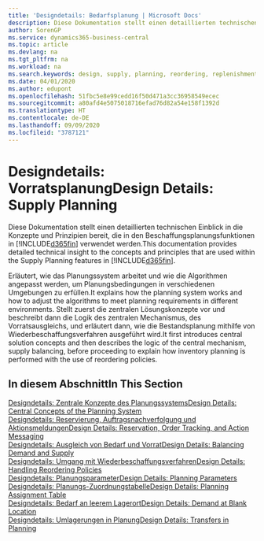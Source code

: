 ```yaml
---
title: 'Designdetails: Bedarfsplanung | Microsoft Docs'
description: Diese Dokumentation stellt einen detaillierten technischen Einblick in die Konzepte und Prinzipien bereit, die in den Beschaffungsplanungsfunktionen in Business Central.
author: SorenGP
ms.service: dynamics365-business-central
ms.topic: article
ms.devlang: na
ms.tgt_pltfrm: na
ms.workload: na
ms.search.keywords: design, supply, planning, reordering, replenishment
ms.date: 04/01/2020
ms.author: edupont
ms.openlocfilehash: 51fbc5e8e99cedd16f50d471a3cc36958549ecec
ms.sourcegitcommit: a80afd4e5075018716efad76d82a54e158f1392d
ms.translationtype: HT
ms.contentlocale: de-DE
ms.lasthandoff: 09/09/2020
ms.locfileid: "3787121"
---
```

# <a name="design-details-supply-planning"></a><span data-ttu-id="3b7c6-103">Designdetails: Vorratsplanung</span><span class="sxs-lookup"><span data-stu-id="3b7c6-103">Design Details: Supply Planning</span></span>
<span data-ttu-id="3b7c6-104">Diese Dokumentation stellt einen detaillierten technischen Einblick in die Konzepte und Prinzipien bereit, die in den Beschaffungsplanungsfunktionen in [!INCLUDE[d365fin](includes/d365fin_md.md)] verwendet werden.</span><span class="sxs-lookup"><span data-stu-id="3b7c6-104">This documentation provides detailed technical insight to the concepts and principles that are used within the Supply Planning features in [!INCLUDE[d365fin](includes/d365fin_md.md)].</span></span>  

<span data-ttu-id="3b7c6-105">Erläutert, wie das Planungssystem arbeitet und wie die Algorithmen angepasst werden, um Planungsbedingungen in verschiedenen Umgebungen zu erfüllen.</span><span class="sxs-lookup"><span data-stu-id="3b7c6-105">It explains how the planning system works and how to adjust the algorithms to meet planning requirements in different environments.</span></span> <span data-ttu-id="3b7c6-106">Stellt zuerst die zentralen Lösungskonzepte vor und beschreibt dann die Logik des zentralen Mechanismus, des Vorratsausgleichs, und erläutert dann, wie die Bestandsplanung mithilfe von Wiederbeschaffungsverfahren ausgeführt wird.</span><span class="sxs-lookup"><span data-stu-id="3b7c6-106">It first introduces central solution concepts and then describes the logic of the central mechanism, supply balancing, before proceeding to explain how inventory planning is performed with the use of reordering policies.</span></span>  

## <a name="in-this-section"></a><span data-ttu-id="3b7c6-107">In diesem Abschnitt</span><span class="sxs-lookup"><span data-stu-id="3b7c6-107">In This Section</span></span>  
[<span data-ttu-id="3b7c6-108">Designdetails: Zentrale Konzepte des Planungssystems</span><span class="sxs-lookup"><span data-stu-id="3b7c6-108">Design Details: Central Concepts of the Planning System</span></span>](design-details-central-concepts-of-the-planning-system.md)  
[<span data-ttu-id="3b7c6-109">Designdetails: Reservierung, Auftragsnachverfolgung und Aktionsmeldungen</span><span class="sxs-lookup"><span data-stu-id="3b7c6-109">Design Details: Reservation, Order Tracking, and Action Messaging</span></span>](design-details-reservation-order-tracking-and-action-messaging.md)  
[<span data-ttu-id="3b7c6-110">Designdetails: Ausgleich von Bedarf und Vorrat</span><span class="sxs-lookup"><span data-stu-id="3b7c6-110">Design Details: Balancing Demand and Supply</span></span>](design-details-balancing-demand-and-supply.md)  
[<span data-ttu-id="3b7c6-111">Designdetails: Umgang mit Wiederbeschaffungsverfahren</span><span class="sxs-lookup"><span data-stu-id="3b7c6-111">Design Details: Handling Reordering Policies</span></span>](design-details-handling-reordering-policies.md)  
[<span data-ttu-id="3b7c6-112">Designdetails: Planungsparameter</span><span class="sxs-lookup"><span data-stu-id="3b7c6-112">Design Details: Planning Parameters</span></span>](design-details-planning-parameters.md)  
[<span data-ttu-id="3b7c6-113">Designdetails: Planungs-Zuordnungstabelle</span><span class="sxs-lookup"><span data-stu-id="3b7c6-113">Design Details: Planning Assignment Table</span></span>](design-details-planning-assignment-table.md)  
[<span data-ttu-id="3b7c6-114">Designdetails: Bedarf an leerem Lagerort</span><span class="sxs-lookup"><span data-stu-id="3b7c6-114">Design Details: Demand at Blank Location</span></span>](design-details-demand-at-blank-location.md)  
[<span data-ttu-id="3b7c6-115">Designdetails: Umlagerungen in Planung</span><span class="sxs-lookup"><span data-stu-id="3b7c6-115">Design Details: Transfers in Planning</span></span>](design-details-transfers-in-planning.md)
